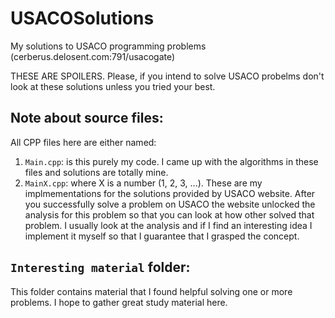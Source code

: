 USACOSolutions
==============

My solutions to USACO programming problems (cerberus.delosent.com:791/usacogate)

THESE ARE SPOILERS. Please, if you intend to solve USACO probelms don't look at these solutions unless you tried your best.

Note about source files:
------------------------
All CPP files here are either named:

1. `Main.cpp`: is this purely my code. I came up with the algorithms in these files and solutions are totally mine.
2. `MainX.cpp`: where X is a number (1, 2, 3, ...). These are my implmementations for the solutions provided by USACO website. After you successfully solve a problem on USACO the website unlocked the analysis for this problem so that you can look at how other solved that problem. I usually look at the analysis and if I find an interesting idea I implement it myself so that I guarantee that I grasped the concept.

`Interesting material` folder:
------------------------------
This folder contains material that I found helpful solving one or more problems. I hope to gather great study material here.

